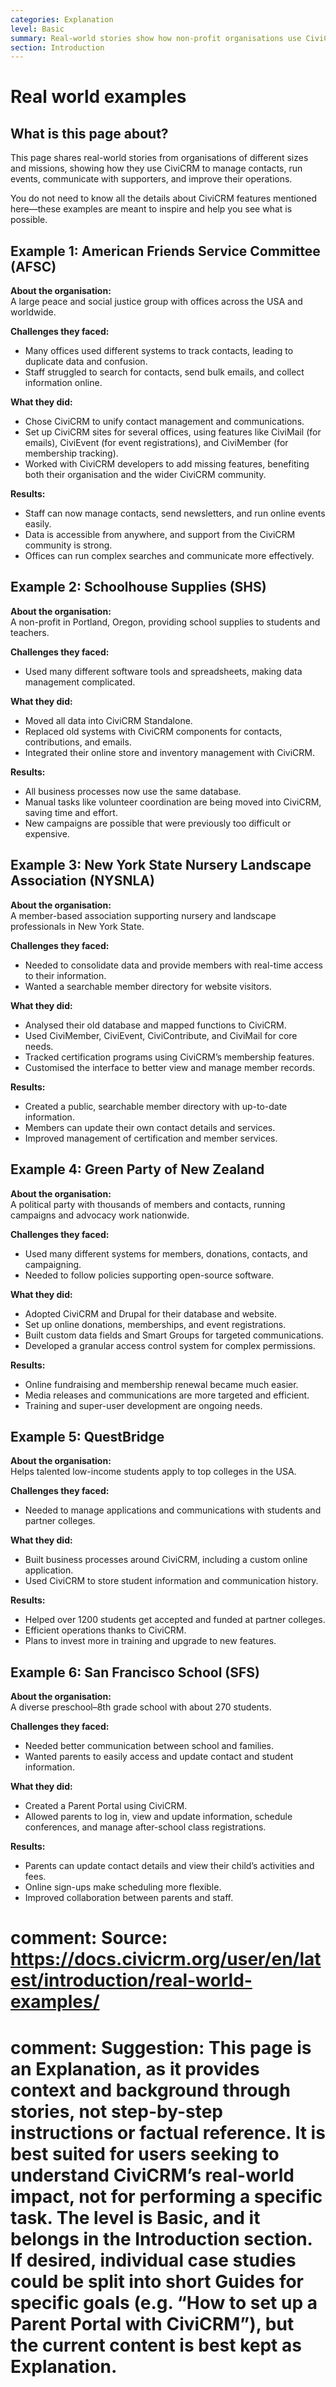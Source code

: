 ```yaml
---
categories: Explanation
level: Basic
summary: Real-world stories show how non-profit organisations use CiviCRM to solve everyday challenges and improve their work.
section: Introduction
---
```


# Real world examples

## What is this page about?

This page shares real-world stories from organisations of different sizes and missions, showing how they use CiviCRM to manage contacts, run events, communicate with supporters, and improve their operations.

You do not need to know all the details about CiviCRM features mentioned here—these examples are meant to inspire and help you see what is possible.

## Example 1: American Friends Service Committee (AFSC)

**About the organisation:**  
A large peace and social justice group with offices across the USA and worldwide.

**Challenges they faced:**  
- Many offices used different systems to track contacts, leading to duplicate data and confusion.
- Staff struggled to search for contacts, send bulk emails, and collect information online.

**What they did:**  
- Chose CiviCRM to unify contact management and communications.
- Set up CiviCRM sites for several offices, using features like CiviMail (for emails), CiviEvent (for event registrations), and CiviMember (for membership tracking).
- Worked with CiviCRM developers to add missing features, benefiting both their organisation and the wider CiviCRM community.

**Results:**  
- Staff can now manage contacts, send newsletters, and run online events easily.
- Data is accessible from anywhere, and support from the CiviCRM community is strong.
- Offices can run complex searches and communicate more effectively.

## Example 2: Schoolhouse Supplies (SHS)

**About the organisation:**  
A non-profit in Portland, Oregon, providing school supplies to students and teachers.

**Challenges they faced:**  
- Used many different software tools and spreadsheets, making data management complicated.

**What they did:**  
- Moved all data into CiviCRM Standalone.
- Replaced old systems with CiviCRM components for contacts, contributions, and emails.
- Integrated their online store and inventory management with CiviCRM.

**Results:**  
- All business processes now use the same database.
- Manual tasks like volunteer coordination are being moved into CiviCRM, saving time and effort.
- New campaigns are possible that were previously too difficult or expensive.

## Example 3: New York State Nursery Landscape Association (NYSNLA)

**About the organisation:**  
A member-based association supporting nursery and landscape professionals in New York State.

**Challenges they faced:**  
- Needed to consolidate data and provide members with real-time access to their information.
- Wanted a searchable member directory for website visitors.

**What they did:**  
- Analysed their old database and mapped functions to CiviCRM.
- Used CiviMember, CiviEvent, CiviContribute, and CiviMail for core needs.
- Tracked certification programs using CiviCRM’s membership features.
- Customised the interface to better view and manage member records.

**Results:**  
- Created a public, searchable member directory with up-to-date information.
- Members can update their own contact details and services.
- Improved management of certification and member services.

## Example 4: Green Party of New Zealand

**About the organisation:**  
A political party with thousands of members and contacts, running campaigns and advocacy work nationwide.

**Challenges they faced:**  
- Used many different systems for members, donations, contacts, and campaigning.
- Needed to follow policies supporting open-source software.

**What they did:**  
- Adopted CiviCRM and Drupal for their database and website.
- Set up online donations, memberships, and event registrations.
- Built custom data fields and Smart Groups for targeted communications.
- Developed a granular access control system for complex permissions.

**Results:**  
- Online fundraising and membership renewal became much easier.
- Media releases and communications are more targeted and efficient.
- Training and super-user development are ongoing needs.

## Example 5: QuestBridge

**About the organisation:**  
Helps talented low-income students apply to top colleges in the USA.

**Challenges they faced:**  
- Needed to manage applications and communications with students and partner colleges.

**What they did:**  
- Built business processes around CiviCRM, including a custom online application.
- Used CiviCRM to store student information and communication history.

**Results:**  
- Helped over 1200 students get accepted and funded at partner colleges.
- Efficient operations thanks to CiviCRM.
- Plans to invest more in training and upgrade to new features.

## Example 6: San Francisco School (SFS)

**About the organisation:**  
A diverse preschool–8th grade school with about 270 students.

**Challenges they faced:**  
- Needed better communication between school and families.
- Wanted parents to easily access and update contact and student information.

**What they did:**  
- Created a Parent Portal using CiviCRM.
- Allowed parents to log in, view and update information, schedule conferences, and manage after-school class registrations.

**Results:**  
- Parents can update contact details and view their child’s activities and fees.
- Online sign-ups make scheduling more flexible.
- Improved collaboration between parents and staff.

# comment: Source: https://docs.civicrm.org/user/en/latest/introduction/real-world-examples/
# comment: Suggestion: This page is an Explanation, as it provides context and background through stories, not step-by-step instructions or factual reference. It is best suited for users seeking to understand CiviCRM’s real-world impact, not for performing a specific task. The level is Basic, and it belongs in the Introduction section. If desired, individual case studies could be split into short Guides for specific goals (e.g. “How to set up a Parent Portal with CiviCRM”), but the current content is best kept as Explanation.